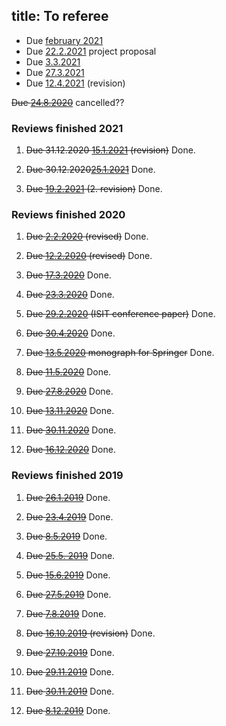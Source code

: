 title: To referee
---
* Due [february 2021](REF_chehade2021)
* Due [22.2.2021](REF_huber2021) project proposal
* Due [3.3.2021](REF_hollands2021)
* Due [27.3.2021](REF_hatano2021)    
* Due [12.4.2021](REF_plosker2020) (revision)


<del>Due [24.8.2020](REF_khrennikov2020)</del> cancelled??

### Reviews finished 2021


1. <del>Due  31.12.2020 [15.1.2021](REF_haapasalo2020a) (revision)</del> Done.

1. <del> Due 30.12.2020[25.1.2021](REF_gao2020)</del> Done.

1. <del>Due [19.2.2021](REF_haapasalo2020a) (2. revision)</del> Done.


### Reviews finished 2020


1. <del>Due [2.2.2020](REF_podsedkowska2019) (revised)</del>  Done.

1. <del>Due [12.2.2020](REF_dallarno2019) (revised)</del>  Done.

1. <del>Due [17.3.2020](REF_bullock2020)</del>  Done.

1. <del>Due [23.3.2020](REF_haapasalo2020)</del>  Done.

1. <del>Due [29.2.2020](REF_coll2020) (ISIT conference paper)</del> Done.

1. <del>Due [30.4.2020](REF_chakraborty2020)</del>  Done.

1. <del>Due [13.5.2020](REF_hiai2020) monograph for Springer</del> Done.

1. <del>Due [11.5.2020](REF_brasil2020)</del> Done.

1. <del>Due [27.8.2020](REF_chakraborty2020)</del> Done.

1. <del> Due [13.11.2020](REF_haapasalo2020a)</del> Done.

1. <del> Due [30.11.2020](REF_plosker2020)</del> Done.

1. <del> Due [16.12.2020](REF_qi2020)</del> Done.


### Reviews finished 2019


1. <del>Due [26.1.2019](REF_gour2019)</del> Done.

1. <del>Due [23.4.2019](REF_molnar2019)</del> Done.

2. <del>Due [8.5.2019](REF_labuschagne2019)</del> Done.

3. <del>Due [25.5. 2019](REF_haapasalo2019)</del> Done.

4. <del>Due [15.6.2019](REF_aray2019)</del>  Done.

5. <del>Due [27.5.2019](REF_gzyl2019)</del> Done.

6. <del>Due [7.8.2019](REF_carlen2019)</del> Done.

7. <del>Due [16.10.2019](REF_carlen2019) (revision)</del>  Done.

8. <del>Due [27.10.2019](REF_shahbazi2019)</del> Done.

9. <del>Due [29.11.2019](REF_dallarno2019)</del> Done.
 
9. <del>Due [30.11.2019](REF_pitrik2019)</del> Done.

10. <del>Due [8.12.2019](REF_podsedkowska2019)</del> Done.
 
